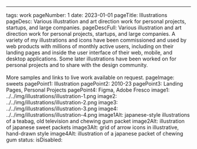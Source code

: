 ---
tags: work
pageNumber: 1
date: 2023-01-01
pageTitle: Illustrations
pageDesc: Various illustration and art direction work for personal projects, startups, and large companies.
pageDescFull: Various illustration and art direction work for personal projects, startups, and large companies. A variety of my illustrations and icons have been commissioned and used by web products with millions of monthly active users, including on their landing pages and inside the user interface of their web, mobile, and desktop applications. Some later illustrations have been worked on for personal projects and to share with the design community. </br></br>More samples and links to live work available on request.
pageImage: sweets
pagePoint1: Illustration
pagePoint2: 2010-23
pagePoint3: Landing Pages, Personal Projects
pagePoint4: Figma, Adobe Fresco
image1: ../../img/illustrations/illustration-1.png
image2: ../../img/illustrations/illustration-2.png
image3: ../../img/illustrations/illustration-3.png
image4: ../../img/illustrations/illustration-4.png
image1Alt: japanese-style illustrations of a teabag, old television and chewing gum packet
image2Alt: illustration of japanese sweet packets
image3Alt: grid of arrow icons in illustrative, hand-drawn style
image4Alt: illustration of a japanese packet of chewing gum
status: 
isDisabled: 